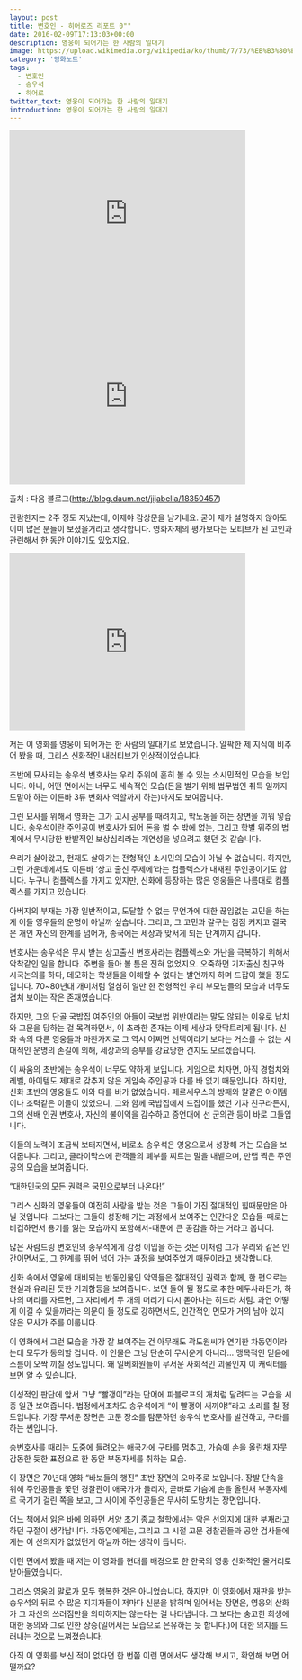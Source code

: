```yaml
---
layout: post
title: 변호인 - 히어로즈 리포트 0""
date: 2016-02-09T17:13:03+00:00
description: 영웅이 되어가는 한 사람의 일대기
image: https://upload.wikimedia.org/wikipedia/ko/thumb/7/73/%EB%B3%80%ED%98%B8%EC%9D%B8.jpg/250px-%EB%B3%80%ED%98%B8%EC%9D%B8.jpg
category: '영화노트'  
tags:
  - 변호인
  - 송우석
  - 히어로 
twitter_text: 영웅이 되어가는 한 사람의 일대기
introduction: 영웅이 되어가는 한 사람의 일대기
---
```


<iframe width="420" height="315" src="http://www.youtube.com/embed/dQw4w9WgXcQ" frameborder="0" allowfullscreen></iframe>

<iframe width="420" height="315" src="http://vod.gilbut.co.kr/vod/category/school/engreading/Unit_24_0.mp3" frameborder="0" allowfullscreen></iframe>



출처 : 다음 블로그(<http://blog.daum.net/jijabella/18350457>)

관람한지는 2주 정도 지났는데, 이제야 감상문을 남기네요. 굳이 제가 설명하지 않아도 이미 많은 분들이 보셨을거라고 생각합니다. 영화자체의 평가보다는 모티브가 된 고인과 관련해서 한 동안 이야기도 있었지요.

<iframe width="420" height="315" src="https://www.clien.net" frameborder="0" allowfullscreen></iframe>

저는 이 영화를 영웅이 되어가는 한 사람의 일대기로 보았습니다. 얄팍한 제 지식에 비추어 봤을 때, 그리스 신화적인 내러티브가 인상적이었습니다.

초반에 묘사되는 송우석 변호사는 우리 주위에 혼히 볼 수 있는 소시민적인 모습을 보입니다. 아니, 어떤 면에서는 너무도 세속적인 모습(돈을 벌기 위해 법무법인 취득 일까지 도맡아 하는 이른바 3류 변화사 역할까지 하는)마저도 보여줍니다.

그런 묘사를 위해서 영화는 그가 고시 공부를 때려치고, 막노동을 하는 장면을 끼워 넣습니다. 송우석이란 주인공이 변호사가 되어 돈을 벌 수 밖에 없는, 그리고 학벌 위주의 법계에서 무시당한 반발적인 보상심리라는 개연성을 넣으려고 했던 것 같습니다.

우리가 살아왔고, 현재도 살아가는 전형적인 소시민의 모습이 아닐 수 없습니다. 하지만, 그런 가운데에서도 이른바 &#8216;상고 출신 주제에&#8217;라는 컴플렉스가 내재된 주인공이기도 합니다. 누구나 컴플렉스를 가지고 있지만, 신화에 등장하는 많은 영웅들은 나름대로 컴플렉스를 가지고 있습니다.

아버지의 부재는 가장 일반적이고, 도달할 수 없는 무언가에 대한 끊임없는 고민을 하는 게 이들 영우들의 운명이 아닐까 싶습니다. 그리고, 그 고민과 갈구는 점점 커지고 결국은 개인 자신의 한계를 넘어가, 종국에는 세상과 맞서게 되는 단계까지 갑니다.

변호사는 송우석은 무시 받는 상고출신 변호사라는 컴플렉스와 가난을 극복하기 위해서 악착같인 일을 합니다. 주변을 돌아 볼 틈은 전혀 없었지요. 오죽하면 기자출신 친구와 시국논의를 하다, 데모하는 학생들을 이해할 수 없다는 발언까지 하며 드잡이 했을 정도입니다. 70~80년대 개미처럼 열심히 일만 한 전형적인 우리 부모님들의 모습과 너무도 겹쳐 보이는 작은 존재였습니다.

하지만, 그의 단골 국밥집 여주인의 아들이 국보법 위반이라는 말도 않되는 이유로 납치와 고문을 당하는 걸 목격하면서, 이 초라한 존재는 이제 세상과 맞닥트리게 됩니다. 신화 속의 다른 영웅들과 마찬가지로 그 역시 어쩌면 선택이라기 보다는 거스를 수 없는 시대적인 운명의 손길에 의해, 세상과의 승부를 강요당한 건지도 모르겠습니다.

이 싸움의 초반에는 송우석이 너무도 약하게 보입니다. 게임으로 치자면, 아직 경험치와 레벨, 아이템도 제대로 갖추지 않은 게임속 주인공과 다를 바 없기 때문입니다. 하지만, 신화 초반의 영웅들도 이와 다를 바가 없었습니다. 페르세우스의 방패와 칼같은 아이템이나 조력같은 이들이 있었으니, 그와 함께 국밥집에서 드잡이를 했던 기자 친구라든지, 그의 선배 인권 변호사, 자신의 불이익을 감수하고 증언대에 선 군의관 등이 바로 그들입니다.

이들의 노력이 조금씩 보태지면서, 비로소 송우석은 영웅으로서 성장해 가는 모습을 보여줍니다. 그리고, 클라이막스에 관객들의 폐부를 찌르는 말을 내뱉으며, 만랩 찍은 주인공의 모습을 보여줍니다.

&#8220;대한민국의 모든 권력은 국민으로부터 나온다!&#8221;

그리스 신화의 영웅들이 여전히 사랑을 받는 것은 그들이 가진 절대적인 힘때문만은 아닐 것입니다. 그보다는 그들이 성장해 가는 과정에서 보여주는 인간다운 모습들-때로는 비겁하면서 용기를 잃는 모습까지 포함해서-때문에 큰 공감을 하는 거라고 봅니다.

많은 사람드링 변호인의 송우석에게 감정 이입을 하는 것은 이처럼 그가 우리와 같은 인간이면서도, 그 한계를 뛰어 넘어 가는 과정을 보여주었기 때문이라고 생각합니다.

신화 속에서 영웅에 대비되는 반동인물인 악역들은 절대적인 권력과 함께, 한 편으로는 현실과 유리된 듯한 기괴함등을 보여줍니다. 보면 돌이 될 정도로 추한 메두사라든가, 하나의 머리를 자르면, 그 자리에서 두 개의 머리가 다시 돋아나는 히드라 처럼. 과연 어떻게 이길 수 있을까라는 의문이 들 정도로 강하면서도, 인간적인 면모가 거의 남아 있지 않은 묘사가 주를 이룹니다.

이 영화에서 그런 모습을 가장 잘 보여주는 건 아무래도 곽도원씨가 연기한 차동영이라는데 모두가 동의할 겁니다. 이 인물은 그냥 단순히 무서운게 아니라&#8230; 맹목적인 믿음에 소름이 오싹 끼칠 정도입니다. 왜 일베회원들이 무서운 사회적인 괴물인지 이 캐릭터를 보면 알 수 있습니다.

이성적인 판단에 앞서 그냥 &#8220;빨갱이&#8221;라는 단어에 파블로프의 개처럼 달려드는 모습을 시종 일관 보여줍니다. 법정에서조차도 송우석에게 &#8220;이 빨갱이 새끼야!&#8221;라고 소리를 칠 정도입니다. 가장 무서운 장면은 고문 장소를 탐문하던 송우석 변호사를 발견하고, 구타를 하는 씬입니다.

송변호사를 때리는 도중에 들려오는 애국가에 구타를 멈추고, 가슴에 손을 올린채 자뭇 감동한 듯한 표정으로 한 동안 부동자세를 취하는 모습.

이 장면은 70년대 영화 &#8220;바보들의 행진&#8221; 초반 장면의 오마주로 보입니다. 장발 단속을 위해 주인공들을 쫓던 경찰관이 애국가가 들리자, 곧바로 가슴에 손을 올린채 부동자세로 국기가 걸린 쪽을 보고, 그 사이에 주인공들은 무사히 도망치는 장면입니다.

어느 책에서 읽은 바에 의하면 서양 초기 종교 철학에서는 악은 선의지에 대한 부재라고 하던 구절이 생각납니다. 차동영에게는, 그리고 그 시절 고문 경찰관들과 공안 검사들에게는 이 선의지가 없었던게 아닐까 하는 생각이 듭니다.

이런 면에서 봤을 때 저는 이 영화를 현대를 배경으로 한 한국의 영웅 신화적인 줄거리로 받아들였습니다.

그리스 영웅의 말로가 모두 행복한 것은 아니었습니다. 하지만, 이 영화에서 재판을 받는 송우석의 뒤로 수 많은 지지자들이 저마다 신분을 밝히며 일어서는 장면은, 영웅의 산화가 그 자신의 쓰러짐만을 의미하지는 않는다는 걸 나타냅니다. 그 보다는 숭고한 희생에 대한 동의와 그로 인한 상승(일어서는 모습으로 은유하는 듯 합니다.)에 대한 의지를 드러내는 것으로 느껴졌습니다.

아직 이 영화를 보신 적이 없다면 한 번쯤 이런 면에서도 생각해 보시고, 확인해 보면 어떨까요?

&nbsp;
